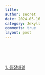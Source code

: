 ```yaml
---
title:
author: secret
date: 2024-05-16
category: Jekyll
comments: true
layout: post
---
```


<br />
<br />
<br />

[1. 등장배경](https://github.com/HELLOINO/HELLOINO.github.io/raw/main/file/%EC%BF%A0%EB%B2%84%EB%84%A4%ED%8B%B0%EC%8A%A4%20%EB%93%B1%EC%9E%A5%EB%B0%B0%EA%B2%BD.pptx)
